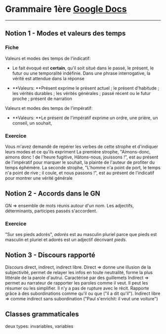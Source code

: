 # Grammaire 1ère [Google Docs](https://drive.google.com/drive/u/0/folders/1Acur2x2q3kgqDvzlgCV4U-Tg3nLdbPAL)

---

## Notion 1 - Modes et valeurs des temps

### Fiche

Valeurs et modes des temps de l'indicatif:

* Le fait évoqué est **certain**, qu’il soit situé dans le passé, le présent, le futur ou une temporalité indéfinie. Dans une phrase interrogative, la vérité est attendue dans la réponse

* **Valeurs: **Présent exprime le présent actuel ; le présent d'habitude ; les vérités durables ; les vérités générales ; passé récent ou le futur proche ; présent de narration 

Valeurs et modes des temps de l'impératif:

* **Valeurs: **Le présent de l'impératif exprime un ordre, une prière, un conseil, un souhait, 

### Exercice

Vous m'avez demandé de repérer les verbes de cette strophe et d'indiquer leurs modes et ce qu'ils expriment La première strophe, "Aimons-donc, aimons donc ! de l'heure fugitive, Hâtons-nous, jouissons !", est au présent de l'impératif pour marquer le souhait, la plainte de l'auteur de profiter du temps éphémère. La seconde strophe, "L'homme n'a point de port, le temps n'a point de rive ; il coule, et nous passons !", est au présent de l'indicatif pour montrer une vérité générale

## Notion 2 - Accords dans le GN

GN => ensemble de mots réunis autour d'un nom.
Les adjectifs, déterminants, participes passés s'accordent. 

### Exercice

"Sur ses pieds adorés", *adorés* est au masculin pluriel parce que pieds est masculin et pluriel et adorés est un adjectif décrivant *pieds*.

## Notion 3 - Discours rapporté

Discours direct, indirect, indirect libre.
Direct => donne une illusion de la subjectivité, permet de relayer les infos en toute neutralité, forme la plus littérale de la parole d'autrui. Caractérisé par des guillemets
Indirect => permet au narrateur de rapporter les paroles comme il veut. Il peut les résumer ou les simplifier. Il n'y a pas de rupture avec le récit. Rapporte grâce à des subordinations comme qu'il ou que ("il a dit qu'il").
Indirect libre => comme indirect sans subordination ("Paul s'enrichit: il veut une voiture")

## Classes grammaticales

deux types: invariables, variables
<!--stackedit_data:
eyJoaXN0b3J5IjpbLTk1MDEyMDc5OF19
-->